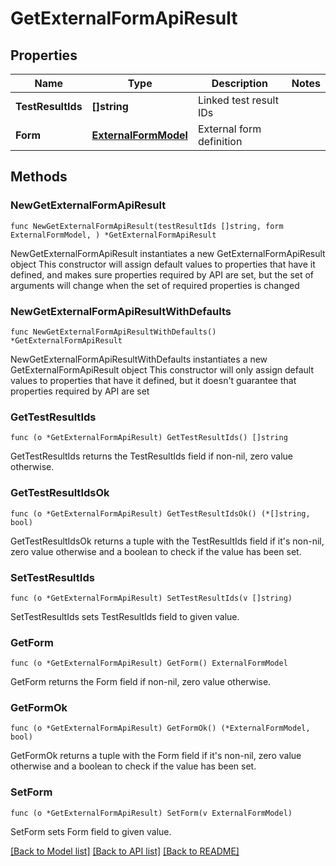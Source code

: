 # GetExternalFormApiResult

## Properties

Name | Type | Description | Notes
------------ | ------------- | ------------- | -------------
**TestResultIds** | **[]string** | Linked test result IDs | 
**Form** | [**ExternalFormModel**](ExternalFormModel.md) | External form definition | 

## Methods

### NewGetExternalFormApiResult

`func NewGetExternalFormApiResult(testResultIds []string, form ExternalFormModel, ) *GetExternalFormApiResult`

NewGetExternalFormApiResult instantiates a new GetExternalFormApiResult object
This constructor will assign default values to properties that have it defined,
and makes sure properties required by API are set, but the set of arguments
will change when the set of required properties is changed

### NewGetExternalFormApiResultWithDefaults

`func NewGetExternalFormApiResultWithDefaults() *GetExternalFormApiResult`

NewGetExternalFormApiResultWithDefaults instantiates a new GetExternalFormApiResult object
This constructor will only assign default values to properties that have it defined,
but it doesn't guarantee that properties required by API are set

### GetTestResultIds

`func (o *GetExternalFormApiResult) GetTestResultIds() []string`

GetTestResultIds returns the TestResultIds field if non-nil, zero value otherwise.

### GetTestResultIdsOk

`func (o *GetExternalFormApiResult) GetTestResultIdsOk() (*[]string, bool)`

GetTestResultIdsOk returns a tuple with the TestResultIds field if it's non-nil, zero value otherwise
and a boolean to check if the value has been set.

### SetTestResultIds

`func (o *GetExternalFormApiResult) SetTestResultIds(v []string)`

SetTestResultIds sets TestResultIds field to given value.


### GetForm

`func (o *GetExternalFormApiResult) GetForm() ExternalFormModel`

GetForm returns the Form field if non-nil, zero value otherwise.

### GetFormOk

`func (o *GetExternalFormApiResult) GetFormOk() (*ExternalFormModel, bool)`

GetFormOk returns a tuple with the Form field if it's non-nil, zero value otherwise
and a boolean to check if the value has been set.

### SetForm

`func (o *GetExternalFormApiResult) SetForm(v ExternalFormModel)`

SetForm sets Form field to given value.



[[Back to Model list]](../README.md#documentation-for-models) [[Back to API list]](../README.md#documentation-for-api-endpoints) [[Back to README]](../README.md)


